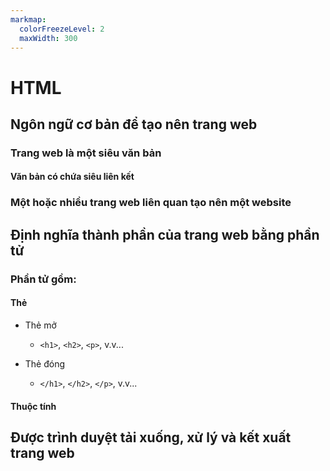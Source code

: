 ```yaml
---
markmap:
  colorFreezeLevel: 2
  maxWidth: 300
---
```


# HTML

## Ngôn ngữ cơ bản để tạo nên trang web

### Trang web là một siêu văn bản

#### Văn bản có chứa siêu liên kết

### Một hoặc nhiều trang web liên quan tạo nên một website

## Định nghĩa thành phần của trang web bằng phần tử

### Phần tử gồm:

#### Thẻ

- Thẻ mở
    - `<h1>`, `<h2>`, `<p>`, v.v...

- Thẻ đóng
    - `</h1>`, `</h2>`, `</p>`, v.v...

#### Thuộc tính

## Được trình duyệt tải xuống, xử lý và kết xuất trang web


